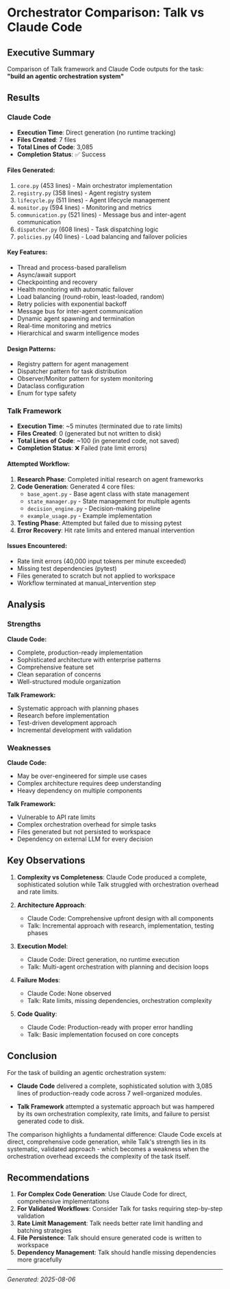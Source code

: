 # Orchestrator Comparison: Talk vs Claude Code

## Executive Summary

Comparison of Talk framework and Claude Code outputs for the task: **"build an agentic orchestration system"**

## Results

### Claude Code
- **Execution Time**: Direct generation (no runtime tracking)
- **Files Created**: 7 files
- **Total Lines of Code**: 3,085
- **Completion Status**: ✅ Success

#### Files Generated:
1. `core.py` (453 lines) - Main orchestrator implementation
2. `registry.py` (358 lines) - Agent registry system
3. `lifecycle.py` (511 lines) - Agent lifecycle management
4. `monitor.py` (594 lines) - Monitoring and metrics
5. `communication.py` (521 lines) - Message bus and inter-agent communication
6. `dispatcher.py` (608 lines) - Task dispatching logic
7. `policies.py` (40 lines) - Load balancing and failover policies

#### Key Features:
- Thread and process-based parallelism
- Async/await support
- Checkpointing and recovery
- Health monitoring with automatic failover
- Load balancing (round-robin, least-loaded, random)
- Retry policies with exponential backoff
- Message bus for inter-agent communication
- Dynamic agent spawning and termination
- Real-time monitoring and metrics
- Hierarchical and swarm intelligence modes

#### Design Patterns:
- Registry pattern for agent management
- Dispatcher pattern for task distribution
- Observer/Monitor pattern for system monitoring
- Dataclass configuration
- Enum for type safety

### Talk Framework
- **Execution Time**: ~5 minutes (terminated due to rate limits)
- **Files Created**: 0 (generated but not written to disk)
- **Total Lines of Code**: ~100 (in generated code, not saved)
- **Completion Status**: ❌ Failed (rate limit errors)

#### Attempted Workflow:
1. **Research Phase**: Completed initial research on agent frameworks
2. **Code Generation**: Generated 4 core files:
   - `base_agent.py` - Base agent class with state management
   - `state_manager.py` - State management for multiple agents
   - `decision_engine.py` - Decision-making pipeline
   - `example_usage.py` - Example implementation
3. **Testing Phase**: Attempted but failed due to missing pytest
4. **Error Recovery**: Hit rate limits and entered manual intervention

#### Issues Encountered:
- Rate limit errors (40,000 input tokens per minute exceeded)
- Missing test dependencies (pytest)
- Files generated to scratch but not applied to workspace
- Workflow terminated at manual_intervention step

## Analysis

### Strengths

**Claude Code:**
- Complete, production-ready implementation
- Sophisticated architecture with enterprise patterns
- Comprehensive feature set
- Clean separation of concerns
- Well-structured module organization

**Talk Framework:**
- Systematic approach with planning phases
- Research before implementation
- Test-driven development approach
- Incremental development with validation

### Weaknesses

**Claude Code:**
- May be over-engineered for simple use cases
- Complex architecture requires deep understanding
- Heavy dependency on multiple components

**Talk Framework:**
- Vulnerable to API rate limits
- Complex orchestration overhead for simple tasks
- Files generated but not persisted to workspace
- Dependency on external LLM for every decision

## Key Observations

1. **Complexity vs Completeness**: Claude Code produced a complete, sophisticated solution while Talk struggled with orchestration overhead and rate limits.

2. **Architecture Approach**: 
   - Claude Code: Comprehensive upfront design with all components
   - Talk: Incremental approach with research, implementation, testing phases

3. **Execution Model**:
   - Claude Code: Direct generation, no runtime execution
   - Talk: Multi-agent orchestration with planning and decision loops

4. **Failure Modes**:
   - Claude Code: None observed
   - Talk: Rate limits, missing dependencies, orchestration complexity

5. **Code Quality**:
   - Claude Code: Production-ready with proper error handling
   - Talk: Basic implementation focused on core concepts

## Conclusion

For the task of building an agentic orchestration system:

- **Claude Code** delivered a complete, sophisticated solution with 3,085 lines of production-ready code across 7 well-organized modules.

- **Talk Framework** attempted a systematic approach but was hampered by its own orchestration complexity, rate limits, and failure to persist generated code to disk.

The comparison highlights a fundamental difference: Claude Code excels at direct, comprehensive code generation, while Talk's strength lies in its systematic, validated approach - which becomes a weakness when the orchestration overhead exceeds the complexity of the task itself.

## Recommendations

1. **For Complex Code Generation**: Use Claude Code for direct, comprehensive implementations
2. **For Validated Workflows**: Consider Talk for tasks requiring step-by-step validation
3. **Rate Limit Management**: Talk needs better rate limit handling and batching strategies
4. **File Persistence**: Talk should ensure generated code is written to workspace
5. **Dependency Management**: Talk should handle missing dependencies more gracefully

---

*Generated: 2025-08-06*